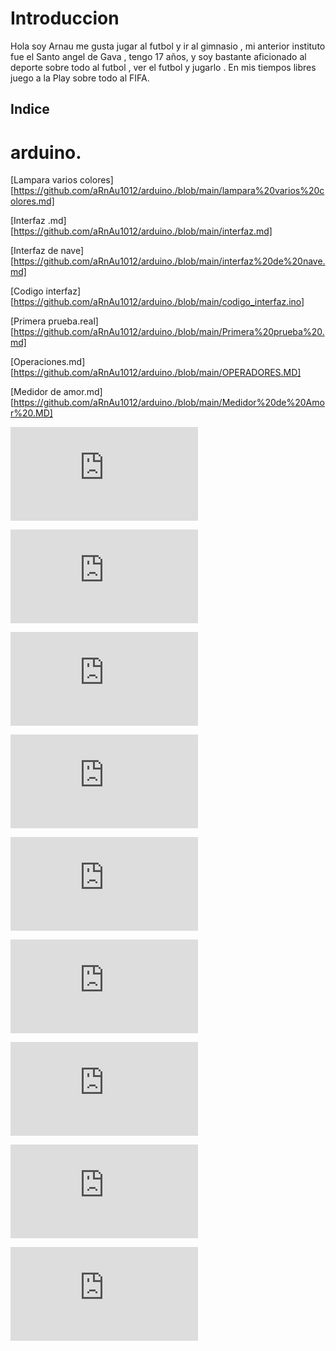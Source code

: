# Introduccion 

Hola soy Arnau me gusta jugar al futbol y ir al gimnasio , mi anterior instituto fue el Santo angel de Gava , tengo 17 años, y soy bastante aficionado al deporte sobre todo al futbol , ver el futbol y jugarlo . En mis tiempos libres juego a la Play sobre todo al FIFA. 

## Indice

# arduino.

[Lampara varios colores][https://github.com/aRnAu1012/arduino./blob/main/lampara%20varios%20colores.md]

[Interfaz .md][https://github.com/aRnAu1012/arduino./blob/main/interfaz.md]

[Interfaz de nave][https://github.com/aRnAu1012/arduino./blob/main/interfaz%20de%20nave.md]

[Codigo interfaz][https://github.com/aRnAu1012/arduino./blob/main/codigo_interfaz.ino]

[Primera prueba.real][https://github.com/aRnAu1012/arduino./blob/main/Primera%20prueba%20.md]

[Operaciones.md][https://github.com/aRnAu1012/arduino./blob/main/OPERADORES.MD]

[Medidor de amor.md][https://github.com/aRnAu1012/arduino./blob/main/Medidor%20de%20Amor%20.MD]

![Indicador de estado de animo.MD](https://github.com/aRnAu1012/arduino./blob/main/Medidor%20de%20estado%20de%20animo.MD)

![Theremin.MD](https://github.com/aRnAu1012/arduino./blob/main/Theremin.MD)

![Bola de cristal.md](https://github.com/aRnAu1012/arduino./blob/main/bola%20de%20cristal.md)

![Cerrojo de puerta.md](https://github.com/aRnAu1012/arduino./blob/main/cerrojo%20de%20puerta.md)

![Instrumento del teclado](https://github.com/aRnAu1012/arduino./blob/main/instrumento%20del%20teclado.MD)

![Interfaz de nave.md](https://github.com/aRnAu1012/arduino./blob/main/interfaz%20de%20nave.md)

![Reloj de arena.md](https://github.com/aRnAu1012/arduino./blob/main/reloj%20de%20arena%20digital.md)

![Zootropo.md](https://github.com/aRnAu1012/arduino./blob/main/zootropo.md)

![Melodia.MD](https://github.com/aRnAu1012/arduino./blob/main/melodia.md)



